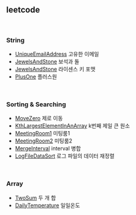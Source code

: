 

## leetcode

<br>

### String

- [UniqueEmailAddress](<https://github.com/duoh20/notebook/blob/master/JavaTest/src/leetCode/string/UniqueEmailAddress.java>) 고유한 이메일
- [JewelsAndStone](<https://github.com/duoh20/notebook/blob/master/JavaTest/src/leetCode/string/JewelsAndStone.java>) 보석과 돌
- [JewelsAndStone](<https://github.com/duoh20/notebook/blob/master/JavaTest/src/leetCode/string/LicenseKeyFormatting.java>) 라이센스 키 포맷
- [PlusOne](<https://github.com/duoh20/notebook/blob/master/JavaTest/src/leetCode/string/PlusOne.java>) 플러스원

<br>

### Sorting & Searching
- [MoveZero](<https://github.com/duoh20/notebook/blob/master/JavaTest/src/leetCode/sortingSearching/MoveZero.java>) 제로 이동
- [KthLargestElementInAnArray](<https://github.com/duoh20/notebook/blob/master/JavaTest/src/leetCode/sortingSearching/KthLargestElementInAnArray.java>) k번째 제일 큰 원소
- [MeetingRoom1](<https://github.com/duoh20/notebook/blob/master/JavaTest/src/leetCode/sortingSearching/MeetingRoom.java>) 미팅룸1
- [MeetingRoom2](<https://github.com/duoh20/notebook/blob/master/JavaTest/src/leetCode/sortingSearching/MeetingRoom2.java>) 미팅룸2
- [MergeInterval](<https://github.com/duoh20/notebook/blob/master/JavaTest/src/leetCode/sortingSearching/MergeInterval.java>) interval 병합
- [LogFileDataSort](<https://github.com/duoh20/notebook/blob/master/JavaTest/src/leetCode/sortingSearching/LogFileDataSort.java>) 로그 파일의 데이터 재정렬

<br>

### Array
- [TwoSum](<https://github.com/duoh20/notebook/blob/master/JavaTest/src/leetCode/sortingSearching/TwoSum.java>) 두 개 합
- [DailyTemperature](<https://github.com/duoh20/notebook/blob/master/JavaTest/src/leetCode/sortingSearching/DailyTemperature.java>) 일일온도